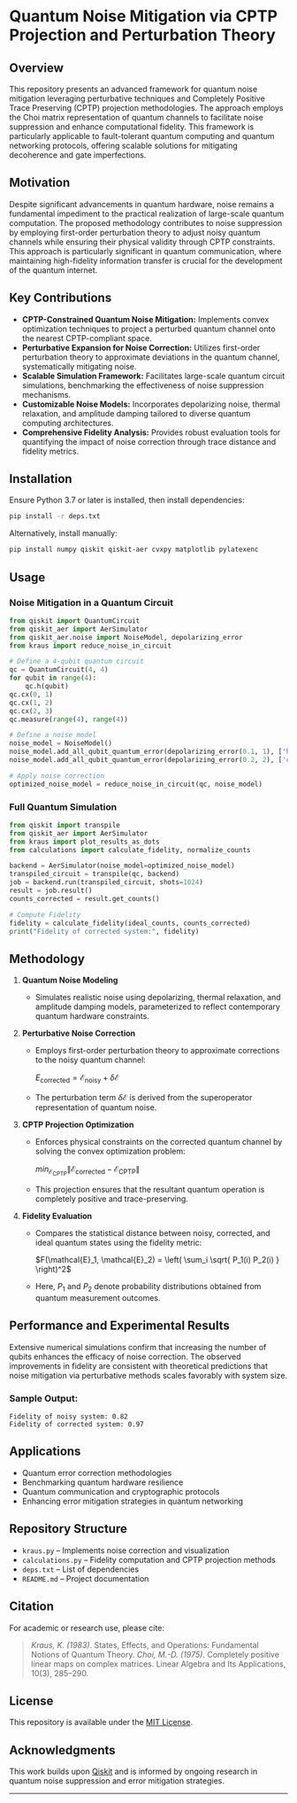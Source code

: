 # Quantum Noise Mitigation via CPTP Projection and Perturbation Theory

## Overview
This repository presents an advanced framework for quantum noise mitigation leveraging perturbative techniques and Completely Positive Trace Preserving (CPTP) projection methodologies. The approach employs the Choi matrix representation of quantum channels to facilitate noise suppression and enhance computational fidelity. This framework is particularly applicable to fault-tolerant quantum computing and quantum networking protocols, offering scalable solutions for mitigating decoherence and gate imperfections.

## Motivation
Despite significant advancements in quantum hardware, noise remains a fundamental impediment to the practical realization of large-scale quantum computation. The proposed methodology contributes to noise suppression by employing first-order perturbation theory to adjust noisy quantum channels while ensuring their physical validity through CPTP constraints. This approach is particularly significant in quantum communication, where maintaining high-fidelity information transfer is crucial for the development of the quantum internet.

## Key Contributions
- **CPTP-Constrained Quantum Noise Mitigation:** Implements convex optimization techniques to project a perturbed quantum channel onto the nearest CPTP-compliant space.
- **Perturbative Expansion for Noise Correction:** Utilizes first-order perturbation theory to approximate deviations in the quantum channel, systematically mitigating noise.
- **Scalable Simulation Framework:** Facilitates large-scale quantum circuit simulations, benchmarking the effectiveness of noise suppression mechanisms.
- **Customizable Noise Models:** Incorporates depolarizing noise, thermal relaxation, and amplitude damping tailored to diverse quantum computing architectures.
- **Comprehensive Fidelity Analysis:** Provides robust evaluation tools for quantifying the impact of noise correction through trace distance and fidelity metrics.

## Installation
Ensure Python 3.7 or later is installed, then install dependencies:

```bash
pip install -r deps.txt
```

Alternatively, install manually:

```bash
pip install numpy qiskit qiskit-aer cvxpy matplotlib pylatexenc
```

## Usage

### Noise Mitigation in a Quantum Circuit

```python
from qiskit import QuantumCircuit
from qiskit_aer import AerSimulator
from qiskit_aer.noise import NoiseModel, depolarizing_error
from kraus import reduce_noise_in_circuit

# Define a 4-qubit quantum circuit
qc = QuantumCircuit(4, 4)
for qubit in range(4):
    qc.h(qubit)
qc.cx(0, 1)
qc.cx(1, 2)
qc.cx(2, 3)
qc.measure(range(4), range(4))

# Define a noise model
noise_model = NoiseModel()
noise_model.add_all_qubit_quantum_error(depolarizing_error(0.1, 1), ['h'])
noise_model.add_all_qubit_quantum_error(depolarizing_error(0.2, 2), ['cx'])

# Apply noise correction
optimized_noise_model = reduce_noise_in_circuit(qc, noise_model)
```

### Full Quantum Simulation

```python
from qiskit import transpile
from qiskit_aer import AerSimulator
from kraus import plot_results_as_dots
from calculations import calculate_fidelity, normalize_counts

backend = AerSimulator(noise_model=optimized_noise_model)
transpiled_circuit = transpile(qc, backend)
job = backend.run(transpiled_circuit, shots=1024)
result = job.result()
counts_corrected = result.get_counts()

# Compute Fidelity
fidelity = calculate_fidelity(ideal_counts, counts_corrected)
print("Fidelity of corrected system:", fidelity)
```

## Methodology

1. **Quantum Noise Modeling**
   - Simulates realistic noise using depolarizing, thermal relaxation, and amplitude damping models, parameterized to reflect contemporary quantum hardware constraints.

2. **Perturbative Noise Correction**
   - Employs first-order perturbation theory to approximate corrections to the noisy quantum channel:
     
     $E_{\text{corrected}} = \mathcal{E}_{\text{noisy}} + \delta \mathcal{E}$
     
   - The perturbation term $\delta \mathcal{E}$ is derived from the superoperator representation of quantum noise.

3. **CPTP Projection Optimization**
   - Enforces physical constraints on the corrected quantum channel by solving the convex optimization problem:
     
     $min_{\mathcal{E}_{\text{CPTP}}} \| \mathcal{E}_{\text{corrected}} - \mathcal{E}_{\text{CPTP}} \|$
     
   - This projection ensures that the resultant quantum operation is completely positive and trace-preserving.

4. **Fidelity Evaluation**
   - Compares the statistical distance between noisy, corrected, and ideal quantum states using the fidelity metric:
     
     $F(\mathcal{E}_1, \mathcal{E}_2) = \left( \sum_i \sqrt{ P_1(i) P_2(i) } \right)^2$
     
   - Here, $P_1$ and $P_2$ denote probability distributions obtained from quantum measurement outcomes.

## Performance and Experimental Results
Extensive numerical simulations confirm that increasing the number of qubits enhances the efficacy of noise correction. The observed improvements in fidelity are consistent with theoretical predictions that noise mitigation via perturbative methods scales favorably with system size.

### Sample Output:
```
Fidelity of noisy system: 0.82
Fidelity of corrected system: 0.97
```

## Applications
- Quantum error correction methodologies
- Benchmarking quantum hardware resilience
- Quantum communication and cryptographic protocols
- Enhancing error mitigation strategies in quantum networking

## Repository Structure
- `kraus.py` – Implements noise correction and visualization
- `calculations.py` – Fidelity computation and CPTP projection methods
- `deps.txt` – List of dependencies
- `README.md` – Project documentation

## Citation
For academic or research use, please cite:
> *Kraus, K. (1983)*. States, Effects, and Operations: Fundamental Notions of Quantum Theory.
> *Choi, M.-D. (1975)*. Completely positive linear maps on complex matrices. Linear Algebra and Its Applications, 10(3), 285–290.

## License
This repository is available under the [MIT License](LICENSE).

## Acknowledgments
This work builds upon [Qiskit](https://qiskit.org/) and is informed by ongoing research in quantum noise suppression and error mitigation strategies.

---

